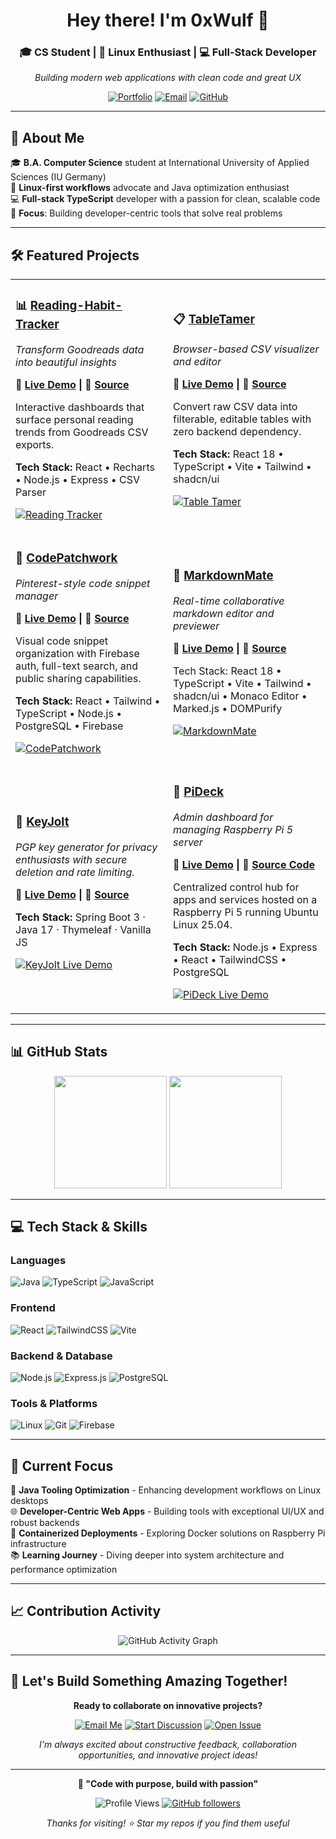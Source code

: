 <div align="center">

# Hey there! I'm 0xWulf 👋

### 🎓 CS Student | 🐧 Linux Enthusiast | 💻 Full-Stack Developer

*Building modern web applications with clean code and great UX*

[![Portfolio](https://img.shields.io/badge/🌐_Portfolio-0xwulf.dev-blue?style=for-the-badge)](https://0xwulf.dev)
[![Email](https://img.shields.io/badge/📧_Email-dev@0xwulf.dev-red?style=for-the-badge)](mailto:dev@0xwulf.dev)
[![GitHub](https://img.shields.io/badge/GitHub-Follow-black?style=for-the-badge&logo=github)](https://github.com/hexawulf)

</div>

---

## 🚀 About Me

🎓 **B.A. Computer Science** student at International University of Applied Sciences (IU Germany)  
🐧 **Linux-first workflows** advocate and Java optimization enthusiast  
💻 **Full-stack TypeScript** developer with a passion for clean, scalable code  
🎯 **Focus**: Building developer-centric tools that solve real problems  

---

## 🛠️ Featured Projects

<table>
<tr>
<td width="50%">

### 📊 [Reading-Habit-Tracker](https://github.com/hexawulf/reading-habit-tracker)
*Transform Goodreads data into beautiful insights*

**🚀 [Live Demo](https://mybooks.piapps.dev) | 📂 [Source](https://github.com/hexawulf/reading-habit-tracker)**

Interactive dashboards that surface personal reading trends from Goodreads CSV exports.

**Tech Stack:** React • Recharts • Node.js • Express • CSV Parser

[![Reading Tracker](https://img.shields.io/badge/📈_Live_Demo-mybooks.piapps.dev-success?style=flat-square)](https://mybooks.piapps.dev)

</td>
<td width="50%">

### 📋 [TableTamer](https://github.com/hexawulf/tabletamer)
*Browser-based CSV visualizer and editor*

**🚀 [Live Demo](https://tabletamer.piapps.dev) | 📂 [Source](https://github.com/hexawulf/tabletamer)**

Convert raw CSV data into filterable, editable tables with zero backend dependency.

**Tech Stack:** React 18 • TypeScript • Vite • Tailwind • shadcn/ui

[![Table Tamer](https://img.shields.io/badge/🔧_Live_Demo-tabletamer.piapps.dev-blue?style=flat-square)](https://tabletamer.piapps.dev)

</td>
</tr>
<tr>
<td width="50%">

### 🧩 [CodePatchwork](https://github.com/hexawulf/CodePatchwork)
*Pinterest-style code snippet manager*

**🚀 [Live Demo](https://codepatchwork.com) | 📂 [Source](https://github.com/hexawulf/CodePatchwork)**

Visual code snippet organization with Firebase auth, full-text search, and public sharing capabilities.

**Tech Stack:** React • Tailwind • TypeScript • Node.js • PostgreSQL • Firebase

[![CodePatchwork](https://img.shields.io/badge/🎨_Live_Demo-codepatchwork.com-purple?style=flat-square)](https://codepatchwork.com)

</td>
<td width="50%">

### 📝 [MarkdownMate](https://github.com/hexawulf/MarkdownMate)
*Real-time collaborative markdown editor and previewer*

**🚀 [Live Demo](https://markdown.piapps.dev) | 📂 [Source](https://github.com/hexawulf/MarkdownMate)**

Tech Stack: React 18 • TypeScript • Vite • Tailwind • shadcn/ui • Monaco Editor • Marked.js • DOMPurify

[![MarkdownMate](https://img.shields.io/badge/📝_Live_Demo-markdown.piapps.dev-green?style=flat-square)](https://markdown.piapps.dev)

</td>
</tr>
<tr>
<td width="50%">

### 🔐 [KeyJolt](https://github.com/hexawulf/KeyJolt)
*PGP key generator for privacy enthusiasts with secure deletion and rate limiting.*

**🚀 [Live Demo](https://keyjolt.dev) | 📂 [Source](https://github.com/hexawulf/KeyJolt)**

**Tech Stack:** Spring Boot 3 · Java 17 · Thymeleaf · Vanilla JS

[![KeyJolt Live Demo](https://img.shields.io/badge/🔐_Live_Demo-keyjolt.dev-yellow?style=flat-square)](https://keyjolt.dev)

</td>
<td width="50%">

### 🔧 [PiDeck](https://github.com/hexawulf/PiDeck)
*Admin dashboard for managing Raspberry Pi 5 server*

**🚀 [Live Demo](https://pideck.piapps.dev) | 📂 [Source Code](https://github.com/hexawulf/PiDeck)**

Centralized control hub for apps and services hosted on a Raspberry Pi 5 running Ubuntu Linux 25.04.

**Tech Stack:** Node.js • Express • React • TailwindCSS • PostgreSQL

[![PiDeck Live Demo](https://img.shields.io/badge/🔧_Live_Demo-pideck.piapps.dev-blue?style=flat-square)](https://pideck.piapps.dev)

</td>
</tr>
</table>

---

## 📊 GitHub Stats

<div align="center">

<img height="180em" src="https://github-readme-stats.vercel.app/api?username=hexawulf&show_icons=true&theme=dark&include_all_commits=true&count_private=true"/>
<img height="180em" src="https://github-readme-stats.vercel.app/api/top-langs/?username=hexawulf&layout=compact&langs_count=8&theme=dark"/>

</div>

---

## 💻 Tech Stack & Skills

### **Languages**
![Java](https://img.shields.io/badge/Java-ED8B00?style=for-the-badge&logo=java&logoColor=white)
![TypeScript](https://img.shields.io/badge/TypeScript-007ACC?style=for-the-badge&logo=typescript&logoColor=white)
![JavaScript](https://img.shields.io/badge/JavaScript-F7DF1E?style=for-the-badge&logo=javascript&logoColor=black)

### **Frontend**
![React](https://img.shields.io/badge/React-20232A?style=for-the-badge&logo=react&logoColor=61DAFB)
![TailwindCSS](https://img.shields.io/badge/Tailwind_CSS-38B2AC?style=for-the-badge&logo=tailwind-css&logoColor=white)
![Vite](https://img.shields.io/badge/Vite-646CFF?style=for-the-badge&logo=vite&logoColor=white)

### **Backend & Database**
![Node.js](https://img.shields.io/badge/Node.js-43853D?style=for-the-badge&logo=node.js&logoColor=white)
![Express.js](https://img.shields.io/badge/Express.js-404D59?style=for-the-badge)
![PostgreSQL](https://img.shields.io/badge/PostgreSQL-316192?style=for-the-badge&logo=postgresql&logoColor=white)

### **Tools & Platforms**
![Linux](https://img.shields.io/badge/Linux-FCC624?style=for-the-badge&logo=linux&logoColor=black)
![Git](https://img.shields.io/badge/Git-F05032?style=for-the-badge&logo=git&logoColor=white)
![Firebase](https://img.shields.io/badge/Firebase-039BE5?style=for-the-badge&logo=Firebase&logoColor=white)

---

## 🔭 Current Focus

🔧 **Java Tooling Optimization** - Enhancing development workflows on Linux desktops  
🌐 **Developer-Centric Web Apps** - Building tools with exceptional UI/UX and robust backends  
🐳 **Containerized Deployments** - Exploring Docker solutions on Raspberry Pi infrastructure  
📚 **Learning Journey** - Diving deeper into system architecture and performance optimization  

---

## 📈 Contribution Activity

<div align="center">

![GitHub Activity Graph](https://github-readme-activity-graph.vercel.app/graph?username=hexawulf&theme=react-dark&hide_border=true)

</div>

---

## 🤝 Let's Build Something Amazing Together!

<div align="center">

**Ready to collaborate on innovative projects?**

[![Email Me](https://img.shields.io/badge/📧_Email_Me-dev@0xwulf.dev-blue?style=for-the-badge)](mailto:dev@0xwulf.dev)
[![Start Discussion](https://img.shields.io/badge/💬_Start_Discussion-GitHub-black?style=for-the-badge&logo=github)](https://github.com/hexawulf/hexawulf/discussions)
[![Open Issue](https://img.shields.io/badge/🐛_Report_Issue-GitHub-red?style=for-the-badge&logo=github)](https://github.com/hexawulf/hexawulf/issues)

*I'm always excited about constructive feedback, collaboration opportunities, and innovative project ideas!*

</div>

---

<div align="center">

**🐺 "Code with purpose, build with passion"**

![Profile Views](https://komarev.com/ghpvc/?username=hexawulf&color=blue&style=flat-square)
[![GitHub followers](https://img.shields.io/github/followers/hexawulf?label=Follow&style=social)](https://github.com/hexawulf)

*Thanks for visiting! ⭐ Star my repos if you find them useful*

</div>

